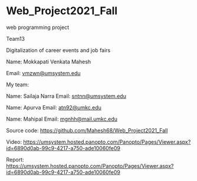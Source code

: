 # Web_Project2021_Fall
web programming project

Team13

Digitalization of career events and job fairs

Name: Mokkapati Venkata Mahesh

Email: vmzwn@umsystem.edu

My team:

Name: Sailaja Narra
Email: sntnn@umsystem.edu

Name: Apurva
Email: atn92@umkc.edu

Name: Mahipal
Email: mgnhh@mail.umkc.edu




Source code: https://github.com/Mahesh68/Web_Project2021_Fall

Video: https://umsystem.hosted.panopto.com/Panopto/Pages/Viewer.aspx?id=6890d0ab-99c9-4217-a750-ade10060fe09

Report: https://umsystem.hosted.panopto.com/Panopto/Pages/Viewer.aspx?id=6890d0ab-99c9-4217-a750-ade10060fe09
